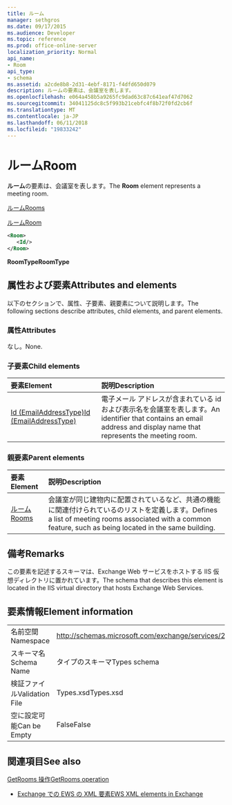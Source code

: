 ```yaml
---
title: ルーム
manager: sethgros
ms.date: 09/17/2015
ms.audience: Developer
ms.topic: reference
ms.prod: office-online-server
localization_priority: Normal
api_name:
- Room
api_type:
- schema
ms.assetid: a2cde8b8-2d31-4ebf-8171-f4dfd650d079
description: ルームの要素は、会議室を表します。
ms.openlocfilehash: e064a458b5a9265fc9dad63c87c641eaf47d7062
ms.sourcegitcommit: 34041125dc8c5f993b21cebfc4f8b72f0fd2cb6f
ms.translationtype: MT
ms.contentlocale: ja-JP
ms.lasthandoff: 06/11/2018
ms.locfileid: "19833242"
---
```

# <a name="room"></a><span data-ttu-id="1814e-103">ルーム</span><span class="sxs-lookup"><span data-stu-id="1814e-103">Room</span></span>

<span data-ttu-id="1814e-104">**ルーム**の要素は、会議室を表します。</span><span class="sxs-lookup"><span data-stu-id="1814e-104">The **Room** element represents a meeting room.</span></span> 
  
[<span data-ttu-id="1814e-105">ルーム</span><span class="sxs-lookup"><span data-stu-id="1814e-105">Rooms</span></span>](rooms.md)
  
[<span data-ttu-id="1814e-106">ルーム</span><span class="sxs-lookup"><span data-stu-id="1814e-106">Room</span></span>](room.md)
  
```XML
<Room>
   <Id/>
</Room>
```

 <span data-ttu-id="1814e-107">**RoomType**</span><span class="sxs-lookup"><span data-stu-id="1814e-107">**RoomType**</span></span>
## <a name="attributes-and-elements"></a><span data-ttu-id="1814e-108">属性および要素</span><span class="sxs-lookup"><span data-stu-id="1814e-108">Attributes and elements</span></span>

<span data-ttu-id="1814e-109">以下のセクションで、属性、子要素、親要素について説明します。</span><span class="sxs-lookup"><span data-stu-id="1814e-109">The following sections describe attributes, child elements, and parent elements.</span></span>
  
### <a name="attributes"></a><span data-ttu-id="1814e-110">属性</span><span class="sxs-lookup"><span data-stu-id="1814e-110">Attributes</span></span>

<span data-ttu-id="1814e-111">なし。</span><span class="sxs-lookup"><span data-stu-id="1814e-111">None.</span></span>
  
### <a name="child-elements"></a><span data-ttu-id="1814e-112">子要素</span><span class="sxs-lookup"><span data-stu-id="1814e-112">Child elements</span></span>

|<span data-ttu-id="1814e-113">**要素**</span><span class="sxs-lookup"><span data-stu-id="1814e-113">**Element**</span></span>|<span data-ttu-id="1814e-114">**説明**</span><span class="sxs-lookup"><span data-stu-id="1814e-114">**Description**</span></span>|
|:-----|:-----|
|[<span data-ttu-id="1814e-115">Id (EmailAddressType)</span><span class="sxs-lookup"><span data-stu-id="1814e-115">Id (EmailAddressType)</span></span>](id-emailaddresstype.md) <br/> |<span data-ttu-id="1814e-116">電子メール アドレスが含まれている id および表示名を会議室を表します。</span><span class="sxs-lookup"><span data-stu-id="1814e-116">An identifier that contains an email address and display name that represents the meeting room.</span></span>  <br/> |
   
### <a name="parent-elements"></a><span data-ttu-id="1814e-117">親要素</span><span class="sxs-lookup"><span data-stu-id="1814e-117">Parent elements</span></span>

|<span data-ttu-id="1814e-118">**要素**</span><span class="sxs-lookup"><span data-stu-id="1814e-118">**Element**</span></span>|<span data-ttu-id="1814e-119">**説明**</span><span class="sxs-lookup"><span data-stu-id="1814e-119">**Description**</span></span>|
|:-----|:-----|
|[<span data-ttu-id="1814e-120">ルーム</span><span class="sxs-lookup"><span data-stu-id="1814e-120">Rooms</span></span>](rooms.md) <br/> |<span data-ttu-id="1814e-121">会議室が同じ建物内に配置されているなど、共通の機能に関連付けられているのリストを定義します。</span><span class="sxs-lookup"><span data-stu-id="1814e-121">Defines a list of meeting rooms associated with a common feature, such as being located in the same building.</span></span>  <br/> |
   
## <a name="remarks"></a><span data-ttu-id="1814e-122">備考</span><span class="sxs-lookup"><span data-stu-id="1814e-122">Remarks</span></span>

<span data-ttu-id="1814e-123">この要素を記述するスキーマは、Exchange Web サービスをホストする IIS 仮想ディレクトリに置かれています。</span><span class="sxs-lookup"><span data-stu-id="1814e-123">The schema that describes this element is located in the IIS virtual directory that hosts Exchange Web Services.</span></span>
  
## <a name="element-information"></a><span data-ttu-id="1814e-124">要素情報</span><span class="sxs-lookup"><span data-stu-id="1814e-124">Element information</span></span>

|||
|:-----|:-----|
|<span data-ttu-id="1814e-125">名前空間</span><span class="sxs-lookup"><span data-stu-id="1814e-125">Namespace</span></span>  <br/> |http://schemas.microsoft.com/exchange/services/2006/types  <br/> |
|<span data-ttu-id="1814e-126">スキーマ名</span><span class="sxs-lookup"><span data-stu-id="1814e-126">Schema Name</span></span>  <br/> |<span data-ttu-id="1814e-127">タイプのスキーマ</span><span class="sxs-lookup"><span data-stu-id="1814e-127">Types schema</span></span>  <br/> |
|<span data-ttu-id="1814e-128">検証ファイル</span><span class="sxs-lookup"><span data-stu-id="1814e-128">Validation File</span></span>  <br/> |<span data-ttu-id="1814e-129">Types.xsd</span><span class="sxs-lookup"><span data-stu-id="1814e-129">Types.xsd</span></span>  <br/> |
|<span data-ttu-id="1814e-130">空に設定可能</span><span class="sxs-lookup"><span data-stu-id="1814e-130">Can be Empty</span></span>  <br/> |<span data-ttu-id="1814e-131">False</span><span class="sxs-lookup"><span data-stu-id="1814e-131">False</span></span>  <br/> |
   
## <a name="see-also"></a><span data-ttu-id="1814e-132">関連項目</span><span class="sxs-lookup"><span data-stu-id="1814e-132">See also</span></span>



[<span data-ttu-id="1814e-133">GetRooms 操作</span><span class="sxs-lookup"><span data-stu-id="1814e-133">GetRooms operation</span></span>](getrooms-operation.md)


- [<span data-ttu-id="1814e-134">Exchange での EWS の XML 要素</span><span class="sxs-lookup"><span data-stu-id="1814e-134">EWS XML elements in Exchange</span></span>](ews-xml-elements-in-exchange.md)

